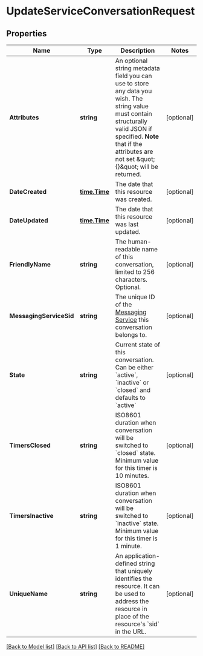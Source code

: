 # UpdateServiceConversationRequest

## Properties

Name | Type | Description | Notes
------------ | ------------- | ------------- | -------------
**Attributes** | **string** | An optional string metadata field you can use to store any data you wish. The string value must contain structurally valid JSON if specified.  **Note** that if the attributes are not set \&quot;{}\&quot; will be returned. | [optional] 
**DateCreated** | [**time.Time**](time.Time.md) | The date that this resource was created. | [optional] 
**DateUpdated** | [**time.Time**](time.Time.md) | The date that this resource was last updated. | [optional] 
**FriendlyName** | **string** | The human-readable name of this conversation, limited to 256 characters. Optional. | [optional] 
**MessagingServiceSid** | **string** | The unique ID of the [Messaging Service](https://www.twilio.com/docs/sms/services/api) this conversation belongs to. | [optional] 
**State** | **string** | Current state of this conversation. Can be either &#x60;active&#x60;, &#x60;inactive&#x60; or &#x60;closed&#x60; and defaults to &#x60;active&#x60; | [optional] 
**TimersClosed** | **string** | ISO8601 duration when conversation will be switched to &#x60;closed&#x60; state. Minimum value for this timer is 10 minutes. | [optional] 
**TimersInactive** | **string** | ISO8601 duration when conversation will be switched to &#x60;inactive&#x60; state. Minimum value for this timer is 1 minute. | [optional] 
**UniqueName** | **string** | An application-defined string that uniquely identifies the resource. It can be used to address the resource in place of the resource&#39;s &#x60;sid&#x60; in the URL. | [optional] 

[[Back to Model list]](../README.md#documentation-for-models) [[Back to API list]](../README.md#documentation-for-api-endpoints) [[Back to README]](../README.md)


